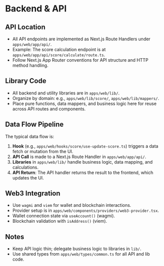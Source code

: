 # Backend & API

## API Location
- All API endpoints are implemented as Next.js Route Handlers under `apps/web/app/api/`.
- Example: The score calculation endpoint is at `apps/web/app/api/score/calculate/route.ts`.
- Follow Next.js App Router conventions for API structure and HTTP method handling.

## Library Code
- All backend and utility libraries are in `apps/web/lib/`.
- Organize by domain: e.g., `apps/web/lib/score/`, `apps/web/lib/mappers/`.
- Place pure functions, data mappers, and business logic here for reuse across API routes and components.

## Data Flow Pipeline
The typical data flow is:
1. **Hook** (e.g., `apps/web/hooks/score/use-update-score.ts`) triggers a data fetch or mutation from the UI.
2. **API Call** is made to a Next.js Route Handler in `apps/web/app/api/`.
3. **Libraries** in `apps/web/lib/` handle business logic, data mapping, and calculations.
4. **API Return**: The API handler returns the result to the frontend, which updates the UI.

## Web3 Integration
- Use `wagmi` and `viem` for wallet and blockchain interactions.
- Provider setup is in `apps/web/components/providers/web3-provider.tsx`.
- Wallet connection state via `useAccount()` (wagmi).
- Blockchain validation with `isAddress()` (viem).

## Notes
- Keep API logic thin; delegate business logic to libraries in `lib/`.
- Use shared types from `apps/web/types/common.ts` for all API and lib code.
